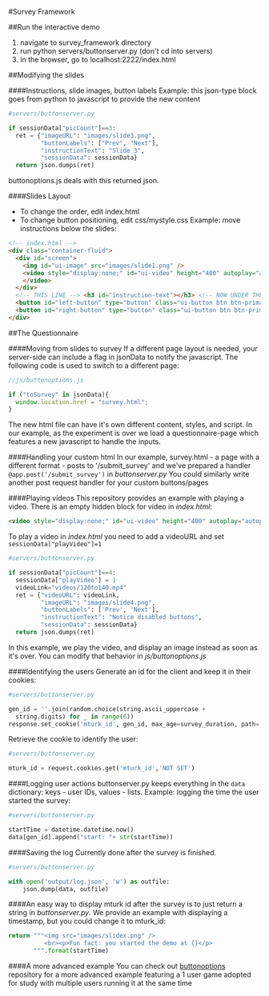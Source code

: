 #Survey Framework

##Run the interactive demo

  1. navigate to survey_framework directory
  2. run python servers/buttonserver.py (don't cd into servers)
  3. in the browser, go to localhost:2222/index.html

##Modifying the slides

####Instructions, slide images, button labels
Example: this json-type block goes from python to javascript to provide the new content
```python
#servers/buttonserver.py

if sessionData["picCount"]==3:
  ret = {"imageURL": "images/slide3.png",
         "buttonLabels": ["Prev", "Next"],
         "instructionText": "Slide 3",
         "sessionData": sessionData}
  return json.dumps(ret)
```
buttonoptions.js deals with this returned json.


####Slides Layout
* To change the order, edit index.html
* To change button positioning, edit css/mystyle.css
Example: move instructions below the slides:
```html
<!-- index.html -->
<div class="container-fluid">
  <div id="screen">
    <img id="ui-image" src="images/slide1.png" />
    <video style="display:none;" id="ui-video" height="400" autoplay="autoplay" src="">
    </video>
  </div> 
  <!-- THIS LINE --> <h3 id="instruction-text"></h3> <!-- N0W UNDER THE IMG/VID -->
  <button id="left-button" type="button" class="ui-button btn btn-primary btn-lg" style="display:none;">null</button>
  <button id="right-button" type="button" class="ui-button btn btn-primary btn-lg">Next</button>
</div>
```


##The Questionnaire

####Moving from slides to survey
If a different page layout is needed, your server-side can include a flag in jsonData to notify the javascript. The following code is used to switch to a different page:
```javascript
//js/buttonoptions.js

if ("toSurvey" in jsonData){
  window.location.href = "survey.html";
}
```
The new html file can have it's own different content, styles, and script. In our example, as the experiment is over we load a questionnaire-page which features a new javascript to handle the inputs.


####Handling your custom html
In our example, survey.html - a page with a different format - posts to '/submit_survey' and we've prepared a handler ```@app.post('/submit_survey')``` in _buttonserver.py_
You could similarly write another post request handler for your custom buttons/pages


####Playing videos
This repository provides an example with playing a video. There is an empty hidden block for video in _index.html_:
```html
<video style="display:none;" id="ui-video" height="400" autoplay="autoplay" src=""></video>
```
To play a video in _index.html_ you need to add a videoURL and set ```sessionData["playVideo"]=1```
```python
#servers/buttonserver.py

if sessionData["picCount"]==4:  
  sessionData["playVideo"] = 1
  videoLink="videos/120to140.mp4"
  ret = {"videoURL": videoLink,
         "imageURL": "images/slide4.png",
         "buttonLabels": ['Prev', 'Next'],
         "instructionText": "Notice disabled buttons",
         "sessionData": sessionData}
  return json.dumps(ret)
```
In this example, we play the video, and display an image instead as soon as it's over. You can modify that behavior in _js/buttonoptions.js_


####Identifying the users
Generate an id for the client and keep it in their cookies:
```python
#servers/buttonserver.py

gen_id = ''.join(random.choice(string.ascii_uppercase +
  string.digits) for _ in range(6))
response.set_cookie('mturk_id', gen_id, max_age=survey_duration, path='/')
```
Retrieve the cookie to identify the user:
```python
#servers/buttonserver.py

mturk_id = request.cookies.get('mturk_id','NOT SET')
```


####Logging user actions
buttonserver.py keeps everything in the ``` data ``` dictionary: keys - user IDs, values - lists. 
Example: logging the time the user started the survey:
```python
#servers/buttonserver.py

startTime = datetime.datetime.now()
data[gen_id].append("start: "+ str(startTime))
```


####Saving the log
Currently done after the survey is finished.
```python
#servers/buttonserver.py

with open('output/log.json', 'w') as outfile:
    json.dump(data, outfile)
```


####An easy way to display mturk id after the survey is to just return a string in _buttonserver.py_. We provide an example with displaying a timestamp, but you could change it to mturk_id:
```python
return """<img src="images/slidex.png" />
          <br><p>Fun fact: you started the demo at {}</p>
       """.format(startTime)
```


####A more advanced example
You can check out [buttonoptions](https://github.com/antonkuz/buttonoptions) repository for a more advanced example featuring a 1 user game adopted for study with multiple users running it at the same time